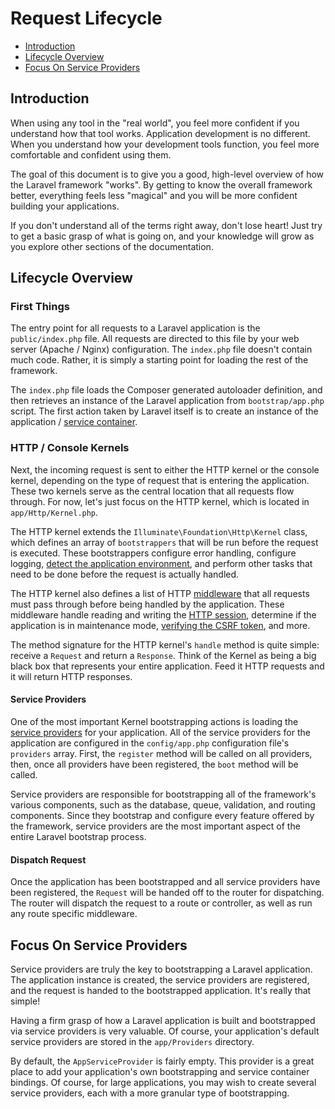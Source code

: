 # Request Lifecycle

- [Introduction](#introduction)
- [Lifecycle Overview](#lifecycle-overview)
- [Focus On Service Providers](#focus-on-service-providers)

<a name="introduction"></a>
## Introduction

When using any tool in the "real world", you feel more confident if you understand how that tool works. Application development is no different. When you understand how your development tools function, you feel more comfortable and confident using them.

The goal of this document is to give you a good, high-level overview of how the Laravel framework "works". By getting to know the overall framework better, everything feels less "magical" and you will be more confident building your applications.

If you don't understand all of the terms right away, don't lose heart! Just try to get a basic grasp of what is going on, and your knowledge will grow as you explore other sections of the documentation.

<a name="lifecycle-overview"></a>
## Lifecycle Overview

### First Things

The entry point for all requests to a Laravel application is the `public/index.php` file. All requests are directed to this file by your web server (Apache / Nginx) configuration. The `index.php` file doesn't contain much code. Rather, it is simply a starting point for loading the rest of the framework.

The `index.php` file loads the Composer generated autoloader definition, and then retrieves an instance of the Laravel application from `bootstrap/app.php` script. The first action taken by Laravel itself is to create an instance of the application / [service container](/docs/{{version}}/container).

### HTTP / Console Kernels

Next, the incoming request is sent to either the HTTP kernel or the console kernel, depending on the type of request that is entering the application. These two kernels serve as the central location that all requests flow through. For now, let's just focus on the HTTP kernel, which is located in `app/Http/Kernel.php`.

The HTTP kernel extends the `Illuminate\Foundation\Http\Kernel` class, which defines an array of `bootstrappers` that will be run before the request is executed. These bootstrappers configure error handling, configure logging, [detect the application environment](/docs/{{version}}/installation#environment-configuration), and perform other tasks that need to be done before the request is actually handled.

The HTTP kernel also defines a list of HTTP [middleware](/docs/{{version}}/middleware) that all requests must pass through before being handled by the application. These middleware handle reading and writing the [HTTP session](/docs/{{version}}/session), determine if the application is in maintenance mode, [verifying the CSRF token](/docs/{{version}}/routing#csrf-protection), and more.

The method signature for the HTTP kernel's `handle` method is quite simple: receive a `Request` and return a `Response`. Think of the Kernel as being a big black box that represents your entire application. Feed it HTTP requests and it will return HTTP responses.

#### Service Providers

One of the most important Kernel bootstrapping actions is loading the [service providers](/docs/{{version}}/providers) for your application. All of the service providers for the application are configured in the `config/app.php` configuration file's `providers` array. First, the `register` method will be called on all providers, then, once all providers have been registered, the `boot` method will be called.

Service providers are responsible for bootstrapping all of the framework's various components, such as the database, queue, validation, and routing components. Since they bootstrap and configure every feature offered by the framework, service providers are the most important aspect of the entire Laravel bootstrap process.

#### Dispatch Request

Once the application has been bootstrapped and all service providers have been registered, the `Request` will be handed off to the router for dispatching. The router will dispatch the request to a route or controller, as well as run any route specific middleware.

<a name="focus-on-service-providers"></a>
## Focus On Service Providers

Service providers are truly the key to bootstrapping a Laravel application. The application instance is created, the service providers are registered, and the request is handed to the bootstrapped application. It's really that simple!

Having a firm grasp of how a Laravel application is built and bootstrapped via service providers is very valuable. Of course, your application's default service providers are stored in the `app/Providers` directory.

By default, the `AppServiceProvider` is fairly empty. This provider is a great place to add your application's own bootstrapping and service container bindings. Of course, for large applications, you may wish to create several service providers, each with a more granular type of bootstrapping.